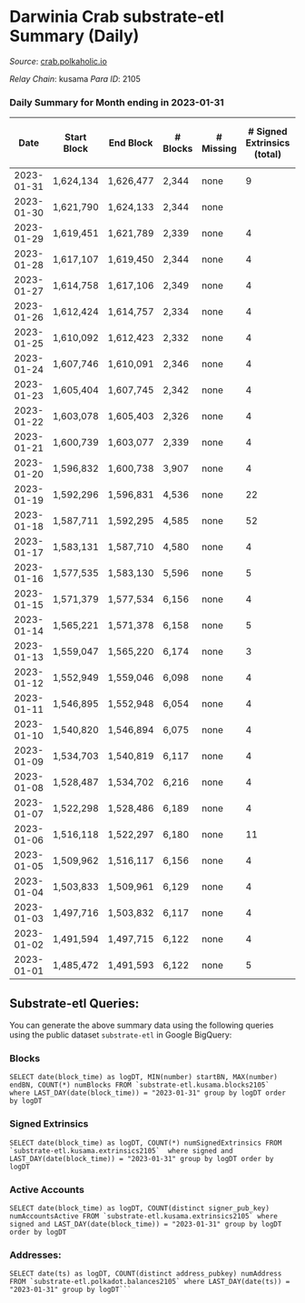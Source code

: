 # Darwinia Crab substrate-etl Summary (Daily)

_Source_: [crab.polkaholic.io](https://crab.polkaholic.io)

*Relay Chain*: kusama
*Para ID*: 2105



### Daily Summary for Month ending in 2023-01-31


| Date | Start Block | End Block | # Blocks | # Missing | # Signed Extrinsics (total) | # Active Accounts | # Addresses with Balances | # Events | # Transfers | # XCM Transfers In | # XCM Transfers Out |
| ---- | ----------- | --------- | -------- | --------- | --------------------------- | ----------------- | ------------------------- | -------- | ----------- | ------------------ | ------------------- |
| 2023-01-31 | 1,624,134 | 1,626,477 | 2,344 | none  | 9 | 1 | 52 | 4,725 |   |   |   |
| 2023-01-30 | 1,621,790 | 1,624,133 | 2,344 | none  |  |  | 52 | 4,690 |   |   |   |
| 2023-01-29 | 1,619,451 | 1,621,789 | 2,339 | none  | 4 | 1 | 52 | 4,761 | 66 ($0.06) |   |   |
| 2023-01-28 | 1,617,107 | 1,619,450 | 2,344 | none  | 4 | 1 | 52 | 4,705 |   |   |   |
| 2023-01-27 | 1,614,758 | 1,617,106 | 2,349 | none  | 4 | 1 | 52 | 4,715 |   |   |   |
| 2023-01-26 | 1,612,424 | 1,614,757 | 2,334 | none  | 4 | 1 | 52 | 4,686 |   |   |   |
| 2023-01-25 | 1,610,092 | 1,612,423 | 2,332 | none  | 4 | 1 | 52 | 4,681 |   |   |   |
| 2023-01-24 | 1,607,746 | 1,610,091 | 2,346 | none  | 4 | 1 | 52 | 4,709 |   |   |   |
| 2023-01-23 | 1,605,404 | 1,607,745 | 2,342 | none  | 4 | 1 | 52 | 4,702 |   |   |   |
| 2023-01-22 | 1,603,078 | 1,605,403 | 2,326 | none  | 4 | 1 | 52 | 4,669 |   |   |   |
| 2023-01-21 | 1,600,739 | 1,603,077 | 2,339 | none  | 4 | 1 | 52 | 4,695 |   |   |   |
| 2023-01-20 | 1,596,832 | 1,600,738 | 3,907 | none  | 4 | 1 | 52 | 7,832 |   |   |   |
| 2023-01-19 | 1,592,296 | 1,596,831 | 4,536 | none  | 22 | 4 | 52 | 9,423 | 245 ($3.54) |   |   |
| 2023-01-18 | 1,587,711 | 1,592,295 | 4,585 | none  | 52 | 2 | 52 | 9,664 | 279 ($202.47) |   |   |
| 2023-01-17 | 1,583,131 | 1,587,710 | 4,580 | none  | 4 | 1 | 52 | 9,179 |   |   |   |
| 2023-01-16 | 1,577,535 | 1,583,130 | 5,596 | none  | 5 | 1 | 52 | 11,281 | 66 ($0.06) |   |   |
| 2023-01-15 | 1,571,379 | 1,577,534 | 6,156 | none  | 4 | 1 | 52 | 12,332 |   |   |   |
| 2023-01-14 | 1,565,221 | 1,571,378 | 6,158 | none  | 5 | 1 | 52 | 12,339 |   |   |   |
| 2023-01-13 | 1,559,047 | 1,565,220 | 6,174 | none  | 3 | 1 | 52 | 12,363 |   |   |   |
| 2023-01-12 | 1,552,949 | 1,559,046 | 6,098 | none  | 4 | 1 | 52 | 12,216 |   |   |   |
| 2023-01-11 | 1,546,895 | 1,552,948 | 6,054 | none  | 4 | 1 | 52 | 12,127 |   |   |   |
| 2023-01-10 | 1,540,820 | 1,546,894 | 6,075 | none  | 4 | 1 | 52 | 12,169 |   |   |   |
| 2023-01-09 | 1,534,703 | 1,540,819 | 6,117 | none  | 4 | 1 | 52 | 12,254 |   |   |   |
| 2023-01-08 | 1,528,487 | 1,534,702 | 6,216 | none  | 4 | 1 | 52 | 12,451 |   |   |   |
| 2023-01-07 | 1,522,298 | 1,528,486 | 6,189 | none  | 4 | 1 | 52 | 12,398 |   |   |   |
| 2023-01-06 | 1,516,118 | 1,522,297 | 6,180 | none  | 11 | 2 | 52 | 12,559 | 144 ($0.19) |   |   |
| 2023-01-05 | 1,509,962 | 1,516,117 | 6,156 | none  | 4 | 1 | 52 | 12,332 |   |   |   |
| 2023-01-04 | 1,503,833 | 1,509,961 | 6,129 | none  | 4 | 1 | 52 | 12,277 |   |   |   |
| 2023-01-03 | 1,497,716 | 1,503,832 | 6,117 | none  | 4 | 1 | 52 | 12,253 |   |   |   |
| 2023-01-02 | 1,491,594 | 1,497,715 | 6,122 | none  | 4 | 1 | 52 | 12,264 |   |   |   |
| 2023-01-01 | 1,485,472 | 1,491,593 | 6,122 | none  | 5 | 1 | 52 | 12,333 | 66 ($0.06) |   |   |

## Substrate-etl Queries:
You can generate the above summary data using the following queries using the public dataset `substrate-etl` in Google BigQuery:


### Blocks
```
SELECT date(block_time) as logDT, MIN(number) startBN, MAX(number) endBN, COUNT(*) numBlocks FROM `substrate-etl.kusama.blocks2105`  where LAST_DAY(date(block_time)) = "2023-01-31" group by logDT order by logDT
```


### Signed Extrinsics
```
SELECT date(block_time) as logDT, COUNT(*) numSignedExtrinsics FROM `substrate-etl.kusama.extrinsics2105`  where signed and LAST_DAY(date(block_time)) = "2023-01-31" group by logDT order by logDT
```


### Active Accounts
```
SELECT date(block_time) as logDT, COUNT(distinct signer_pub_key) numAccountsActive FROM `substrate-etl.kusama.extrinsics2105` where signed and LAST_DAY(date(block_time)) = "2023-01-31" group by logDT order by logDT
```


### Addresses:
```
SELECT date(ts) as logDT, COUNT(distinct address_pubkey) numAddress FROM `substrate-etl.polkadot.balances2105` where LAST_DAY(date(ts)) = "2023-01-31" group by logDT```


